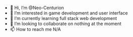 - 👋 Hi, I’m @Neo-Centurion
- 👀 I’m interested in game development and user interface
- 🌱 I’m currently learning full stack web development
- 💞️ I’m looking to collaborate on nothing at the moment
- 📫 How to reach me N/A

<!---
Neo-Centurion/Neo-Centurion is a ✨ special ✨ repository because its `README.md` (this file) appears on your GitHub profile.
You can click the Preview link to take a look at your changes.
--->
